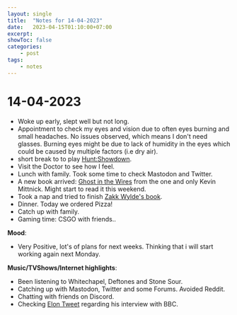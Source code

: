 ```yaml
---
layout: single
title:  "Notes for 14-04-2023"
date:   2023-04-15T01:10:00+07:00
excerpt: 
showToc: false
categories: 
    - post
tags:
    - notes
---
```


# 14-04-2023

* Woke up early, slept well but not long.
* Appointment to check my eyes and vision due to often eyes burning and small headaches. No issues observed, which means I don't need glasses. Burning eyes might be due to lack of humidity in the eyes which could be caused by multiple factors (i.e dry air).
* short break to to play [Hunt:Showdown](https://www.huntshowdown.com/game).
* Visit the Doctor to see how I feel.
* Lunch with family. Took some time to check Mastodon and Twitter. 
* A new book arrived: [Ghost in the Wires](https://www.goodreads.com/book/show/10256723-ghost-in-the-wires) from the one and only Kevin Mittnick. Might start to read it this weekend.
* Took a nap and tried to finish [Zakk Wylde's book](https://www.goodreads.com/book/show/11763119-bringing-metal-to-the-children?from_search=true&from_srp=true&qid=vJoMMq7728&rank=1).
* Dinner. Today we ordered Pizza!
* Catch up with family.
* Gaming time: CSGO with friends..

**Mood**: 
* Very Positive, lot's of plans for next weeks. Thinking that i will start working again next Monday.

**Music/TVShows/Internet highlights**: 
* Been listening to Whitechapel, Deftones and Stone Sour.
* Catching up with Mastodon, Twitter and some Forums. Avoided Reddit.
* Chatting with friends on Discord.
* Checking [Elon Tweet](https://twitter.com/elonmusk/status/1646187123077447680?s=20) regarding his interview with BBC.
